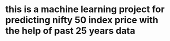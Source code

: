 # this is a machine learning project for predicting nifty 50 index price with the help of past 25 years data
